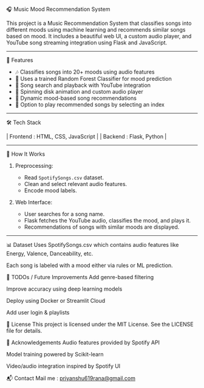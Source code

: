 🎧 Music Mood Recommendation System

This project is a Music Recommendation System that classifies songs into different moods using machine learning and recommends similar songs based on mood. It includes a beautiful web UI, a custom audio player, and YouTube song streaming integration using Flask and JavaScript.

---

🚀 Features

- 🎶 Classifies songs into 20+ moods using audio features
- 🧠 Uses a trained Random Forest Classifier for mood prediction
- 🔎 Song search and playback with YouTube integration
- 💽 Spinning disk animation and custom audio player
- 🎵 Dynamic mood-based song recommendations
- 🔁 Option to play recommended songs by selecting an index

---

🛠️ Tech Stack

| Frontend  :  HTML, CSS, JavaScript |
| Backend   :  Flask, Python    |

---

🧪 How It Works

1. Preprocessing:
   - Read `SpotifySongs.csv` dataset.
   - Clean and select relevant audio features.
   - Encode mood labels.

2. Web Interface:
   - User searches for a song name.
   - Flask fetches the YouTube audio, classifies the mood, and plays it.
   - Recommendations of songs with similar moods are displayed.

---

📊 Dataset
Uses SpotifySongs.csv which contains audio features like Energy, Valence, Danceability, etc.

Each song is labeled with a mood either via rules or ML prediction.

📌 TODOs / Future Improvements
 Add genre-based filtering

 Improve accuracy using deep learning models

 Deploy using Docker or Streamlit Cloud

 Add user login & playlists

📃 License
This project is licensed under the MIT License. See the LICENSE file for details.

🙌 Acknowledgements
Audio features provided by Spotify API

Model training powered by Scikit-learn

Video/audio integration inspired by Spotify UI

📬 Contact
Mail me : priyanshu619rana@gmail.com
